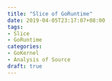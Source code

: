 ```yaml
---
title: "Slice of GoRuntime"
date: 2019-04-05T23:17:07+08:00
tags:
- Slice
- GoRuntime
categories: 
- GoKernel
- Analysis of Source
draft: true
---
```


